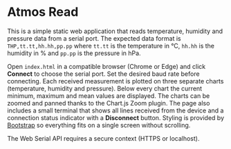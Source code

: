 # Atmos Read

This is a simple static web application that reads temperature, humidity and pressure data from a serial port. The expected data format is `THP,tt.tt,hh.hh,pp.pp` where `tt.tt` is the temperature in °C, `hh.hh` is the humidity in % and `pp.pp` is the pressure in hPa.

Open `index.html` in a compatible browser (Chrome or Edge) and click **Connect** to choose the serial port. Set the desired baud rate before connecting. Each received measurement is plotted on three separate charts (temperature, humidity and pressure). Below every chart the current minimum, maximum and mean values are displayed. The charts can be zoomed and panned thanks to the Chart.js Zoom plugin. The page also includes a small terminal that shows all lines received from the device and a connection status indicator with a **Disconnect** button. Styling is provided by [Bootstrap](https://getbootstrap.com/) so everything fits on a single screen without scrolling.

The Web Serial API requires a secure context (HTTPS or localhost).


